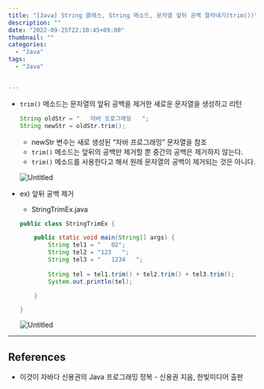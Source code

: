 ```yaml
---
title: "[Java] String 클래스, String 메소드, 문자열 앞뒤 공백 잘라내기(trim())"
description: ""
date: "2022-09-25T22:10:45+09:00"
thumbnail: ""
categories:
  - "Java"
tags:
  - "Java"


---
```

<!--more-->

- `trim()` 메소드는 문자열의 앞뒤 공백을 제거한 새로운 문자열을 생성하고 리턴
    
    ```java
    String oldStr = "   자바 프로그래밍   ";
    String newStr = oldStr.trim();
    ```
    
    - newStr 변수는 새로 생성된 “자바 프로그래밍” 문자열을 참조
    - `trim()` 메소드는 앞뒤의 공백만 제거할 뿐 중간의 공백은 제거하지 않는다.
    - `trim()` 메소드를 사용한다고 해서 원래 문자열의 공백이 제거되는 것은 아니다.
    
    ![Untitled](/images/lang_java/basicAPI/문자열_앞뒤_공백_잘라내기(trim())/Untitled.png)
    
- ex) 앞뒤 공백 제거
    - StringTrimEx.java
    
    ```java
    public class StringTrimEx {
    
    	public static void main(String[] args) {
    		String tel1 = "   02";
    		String tel2 = "123   ";
    		String tel3 = "   1234   ";
    		
    		String tel = tel1.trim() + tel2.trim() + tel3.trim();
    		System.out.println(tel);
    
    	}
    
    }
    ```
    
    ![Untitled](/images/lang_java/basicAPI/문자열_앞뒤_공백_잘라내기(trim())/Untitled%201.png)
    

---

## References

- 이것이 자바다 신용권의 Java 프로그래밍 정복 - 신용권 지음, 한빛미디어 출판